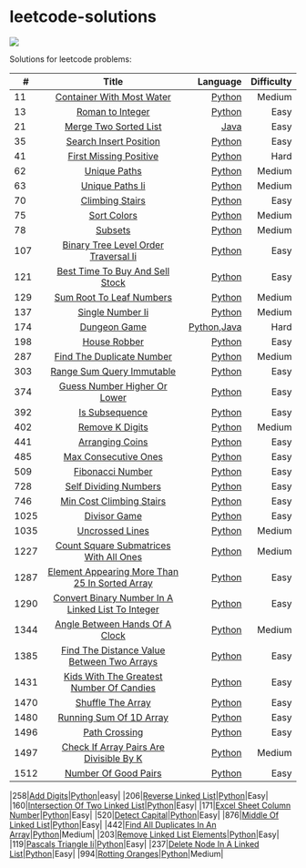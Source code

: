 # leetcode-solutions
![](https://img.shields.io/badge/Language-Python%20%2F%20Java-blue)

Solutions for leetcode problems:

|#   |Title     |Language |Difficulty|      
|--- |:--------:| -------:|-:|
|11  | [ Container With Most Water](https://leetcode.com/problems/container-with-most-water/)| [Python](python/container-with-most-water.py)| Medium|
|13  |[Roman to Integer](https://leetcode.com/problems/roman-to-integer/)|[Python](python/roman-to-integer.py)|Easy|
|21  |[Merge Two Sorted List](https://leetcode.com/problems/merge-two-sorted-lists/)|[Java](java/merge-two-sorted-lists.java)|Easy|
|35|[Search Insert Position](https://leetcode.com/problems/search-insert-position/)|[Python](python/search-insert-position.py)|Easy|
|41  |[First Missing Positive](https://leetcode.com/problems/first-missing-positive/)|[Python](python/first-missing-positive.py)| Hard 
|62|[Unique Paths](https://leetcode.com/problems/unique-paths/)|[Python](python/unique-paths.ipynb)|Medium|
|63|[Unique Paths Ii](https://leetcode.com/problems/unique-paths-ii/)|[Python](python/unique-paths-ii.py)|Medium|
|70|[Climbing Stairs](https://leetcode.com/problems/climbing-stairs/)|[Python](python/climbing-stairs.py)|Easy|
|75|[Sort Colors](https://leetcode.com/problems/sort-colors/)|[Python](python/sort-colors.py)|Medium|
|78|[Subsets](https://leetcode.com/problems/subsets/)|[Python](python/subsets.py)|Medium|
|107|[Binary Tree Level Order Traversal Ii](https://leetcode.com/problems/binary-tree-level-order-traversal-ii/)|[Python](python/binary-tree-level-order-traversal-ii.py)|Easy|
|121|[Best Time To Buy And Sell Stock](https://leetcode.com/problems/best-time-to-buy-and-sell-stock/)|[Python](python/best-time-to-buy-and-sell-stock.py)|Easy|
|129|[Sum Root To Leaf Numbers](https://leetcode.com/problems/sum-root-to-leaf-numbers/)|[Python](python/sum-root-to-leaf-numbers.py)|Medium|
|137|[Single Number Ii](https://leetcode.com/problems/single-number-ii/)|[Python](python/single-number-ii.py)|Medium|
|174|[Dungeon Game](https://leetcode.com/problems/dungeon-game/)|[Python](python/dungeon-game.py),[Java](java/dungeon-game.java)|Hard
|198|[House Robber](https://leetcode.com/problems/house-robber/)|[Python](python/house-robber.py)|Easy|
|287|[Find The Duplicate Number](https://leetcode.com/problems/find-the-duplicate-number/)|[Python](python/find-the-duplicate-number.py)|Medium|
|303|[Range Sum Query Immutable](https://leetcode.com/problems/range-sum-query-immutable/)|[Python](python/range-sum-query-immutable.py)|Easy|
|374|[Guess Number Higher Or Lower](https://leetcode.com/problems/guess-number-higher-or-lower/)|[Python](python/guess-number-higher-or-lower.py)|Easy|
|392|[Is Subsequence](https://leetcode.com/problems/is-subsequence/)|[Python](python/is-subsequence.py)|Easy|
|402 |[Remove K Digits](https://leetcode.com/problems/remove-k-digits/)|[Python](python/remove-k-digits.py)|Medium|
|441|[Arranging Coins](https://leetcode.com/problems/arranging-coins/)|[Python](python/arranging-coins.py)|Easy|
|485|[Max Consecutive Ones](https://leetcode.com/problems/max-consecutive-ones/)|[Python](python/max-consecutive-ones.py)|Easy|
|509|[Fibonacci Number](https://leetcode.com/problems/fibonacci-number/)|[Python](python/fibonacci-number.ipynb)|Easy|
|728|[Self Dividing Numbers](https://leetcode.com/problems/self-dividing-numbers/)|[Python](python/self-dividing-numbers.py)|Easy|
|746|[Min Cost Climbing Stairs](https://leetcode.com/problems/min-cost-climbing-stairs/)|[Python](python/min-cost-climbing-stairs.py)|Easy|
|1025|[Divisor Game](https://leetcode.com/problems/divisor-game/)|[Python](python/divisor-game.py)|Easy|
|1035|[Uncrossed Lines](https://leetcode.com/problems/uncrossed-lines/)|[Python](python/uncrossed-lines.py)|Medium|
|1227|[Count Square Submatrices With All Ones](https://leetcode.com/problems/count-square-submatrices-with-all-ones/)|[Python](python/count-square-submatrices-with-all-ones.py)|Medium|
|1287|[Element Appearing More Than 25 In Sorted Array](https://leetcode.com/problems/element-appearing-more-than-25-in-sorted-array/)|[Python](python/element-appearing-more-than-25-in-sorted-array.py)|Easy|
|1290|[Convert Binary Number In A Linked List To Integer](https://leetcode.com/problems/convert-binary-number-in-a-linked-list-to-integer/)|[Python](python/convert-binary-number-in-a-linked-list-to-integer.py)|Easy|
|1344|[Angle Between Hands Of A Clock](https://leetcode.com/problems/angle-between-hands-of-a-clock/)|[Python](python/angle-between-hands-of-a-clock.py)|Medium|
|1385|[Find The Distance Value Between Two Arrays](https://leetcode.com/problems/find-the-distance-value-between-two-arrays/)|[Python](python/find-the-distance-value-between-two-arrays.py)|Easy|
|1431|[Kids With The Greatest Number Of Candies](https://leetcode.com/problems/kids-with-the-greatest-number-of-candies/)|[Python](python/kids-with-the-greatest-number-of-candies.py)|Easy|
|1470|[Shuffle The Array](https://leetcode.com/problems/shuffle-the-array/)|[Python](python/shuffle-the-array.py)|Easy|
|1480|[Running Sum Of 1D Array](https://leetcode.com/problems/running-sum-of-1d-array/)|[Python](python/running-sum-of-1d-array.py)|Easy|
|1496|[Path Crossing](https://leetcode.com/problems/path-crossing/)|[Python](python/path-crossing.py)|Easy|
|1497|[Check If Array Pairs Are Divisible By K](https://leetcode.com/problems/check-if-array-pairs-are-divisible-by-k/)|[Python](python/check-if-array-pairs-are-divisible-by-k.py)|Medium|
|1512|[Number Of Good Pairs](https://leetcode.com/problems/number-of-good-pairs/)|[Python](python/number-of-good-pairs.py)|Easy|

|258|[Add Digits](https://leetcode.com/problems/add-digits/)|[Python](python/add-digits.py)|easy|
|206|[Reverse Linked List](https://leetcode.com/problems/reverse-linked-list/)|[Python](python/reverse-linked-list.py)|Easy|
|160|[Intersection Of Two Linked List](https://leetcode.com/problems/intersection-of-two-linked-list/)|[Python](python/intersection-of-two-linked-list.py)|Easy|
|171|[Excel Sheet Column Number](https://leetcode.com/problems/excel-sheet-column-number/)|[Python](python/excel-sheet-column-number.py)|Easy|
|520|[Detect Capital](https://leetcode.com/problems/detect-capital/)|[Python](python/detect-capital.py)|Easy|
|876|[Middle Of Linked List](https://leetcode.com/problems/middle-of-linked-list/)|[Python](python/middle-of-linked-list.py)|Easy|
|442|[Find All Duplicates In An Array](https://leetcode.com/problems/find-all-duplicates-in-an-array/)|[Python](python/find-all-duplicates-in-an-array.py)|Medium|
|203|[Remove Linked List Elements](https://leetcode.com/problems/remove-linked-list-elements/)|[Python](python/remove-linked-list-elements.py)|Easy|
|119|[Pascals Triangle Ii](https://leetcode.com/problems/pascals-triangle-ii/)|[Python](python/pascals-triangle-ii.py)|Easy| 
|237|[Delete Node In A Linked List](https://leetcode.com/problems/delete-node-in-a-linked-list/)|[Python](python/delete-node-in-a-linked-list.py)|Easy|
|994|[Rotting Oranges](https://leetcode.com/problems/rotting-oranges/)|[Python](python/rotting-oranges.py)|Medium|

